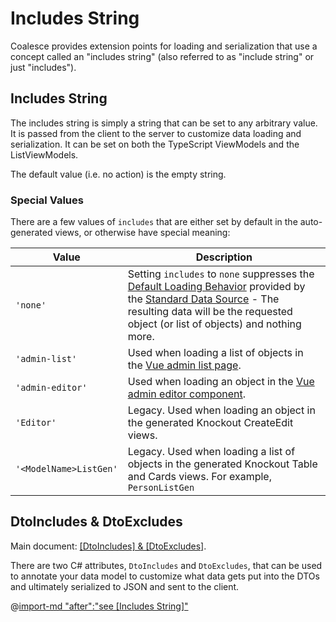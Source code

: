 # Includes String
Coalesce provides extension points for loading and serialization that use a concept called an "includes string" (also referred to as "include string" or just "includes").

    
## Includes String
The includes string is simply a string that can be set to any arbitrary value. It is passed from the client to the server to customize data loading and serialization. It can be set on both the TypeScript ViewModels and the ListViewModels.

<CodeTabs>
<template #vue>

``` ts
import { PersonViewModel, PersonListViewModel } from '@/viewmodels.g'

var person = new PersonViewModel();
person.$includes = "details";

var personList = new PersonListViewModel();
personList.$includes = "details";
```

</template>
</CodeTabs>

The default value (i.e. no action) is the empty string.

### Special Values

There are a few values of `includes` that are either set by default in the auto-generated views, or otherwise have special meaning:

| Value | Description |
|------|---|
| `'none'` | Setting `includes` to ``none`` suppresses the [Default Loading Behavior](/modeling/model-components/data-sources.md#default-loading-behavior) provided by the [Standard Data Source](/modeling/model-components/data-sources.md#standard-data-source) - The resulting data will be the requested object (or list of objects) and nothing more. |
| `'admin-list'` | Used when loading a list of objects in the [Vue admin list page](/stacks/vue/coalesce-vue-vuetify/components/c-admin-table-page.md). |
| `'admin-editor'` | Used when loading an object in the [Vue admin editor component](/stacks/vue/coalesce-vue-vuetify/components/c-admin-editor.md). |
| `'Editor'` | Legacy. Used when loading an object in the generated Knockout CreateEdit views.  |
| `'<ModelName>ListGen'` | Legacy. Used when loading a list of objects in the generated Knockout Table and Cards views. For example, `PersonListGen` |


## DtoIncludes & DtoExcludes

Main document: [[DtoIncludes] & [DtoExcludes]](/modeling/model-components/attributes/dto-includes-excludes.md).

There are two C# attributes, `DtoIncludes` and `DtoExcludes`, that can be used to annotate your data model to customize what data gets put into the DTOs and ultimately serialized to JSON and sent to the client.

@[import-md "after":"see [Includes String]"](../modeling/model-components/attributes/dto-includes-excludes.md)